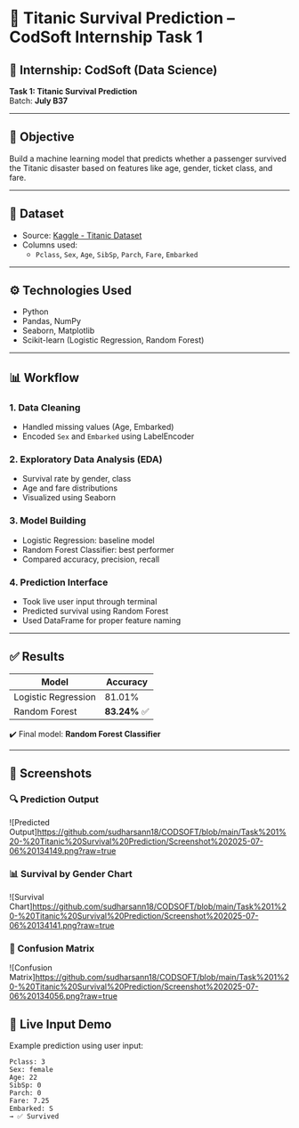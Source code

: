 # 🚢 Titanic Survival Prediction – CodSoft Internship Task 1

## 📌 Internship: CodSoft (Data Science)
**Task 1: Titanic Survival Prediction**  
Batch: **July B37**

---

## 🎯 Objective
Build a machine learning model that predicts whether a passenger survived the Titanic disaster based on features like age, gender, ticket class, and fare.

---

## 📁 Dataset
- Source: [Kaggle - Titanic Dataset](https://www.kaggle.com/datasets/yasserh/titanic-dataset)
- Columns used:
  - `Pclass`, `Sex`, `Age`, `SibSp`, `Parch`, `Fare`, `Embarked`

---

## ⚙️ Technologies Used
- Python
- Pandas, NumPy
- Seaborn, Matplotlib
- Scikit-learn (Logistic Regression, Random Forest)

---

## 📊 Workflow

### 1. Data Cleaning
- Handled missing values (Age, Embarked)
- Encoded `Sex` and `Embarked` using LabelEncoder

### 2. Exploratory Data Analysis (EDA)
- Survival rate by gender, class
- Age and fare distributions
- Visualized using Seaborn

### 3. Model Building
- Logistic Regression: baseline model
- Random Forest Classifier: best performer
- Compared accuracy, precision, recall

### 4. Prediction Interface
- Took live user input through terminal
- Predicted survival using Random Forest
- Used DataFrame for proper feature naming

---

## ✅ Results

| Model               | Accuracy |
|---------------------|----------|
| Logistic Regression | 81.01%   |
| Random Forest       | **83.24%** ✅

✔️ Final model: **Random Forest Classifier**

---
## 📸 Screenshots

### 🔍 Prediction Output
![Predicted Output]https://github.com/sudharsann18/CODSOFT/blob/main/Task%201%20-%20Titanic%20Survival%20Prediction/Screenshot%202025-07-06%20134149.png?raw=true

### 📊 Survival by Gender Chart
![Survival Chart]https://github.com/sudharsann18/CODSOFT/blob/main/Task%201%20-%20Titanic%20Survival%20Prediction/Screenshot%202025-07-06%20134141.png?raw=true

### 🧩 Confusion Matrix
![Confusion Matrix]https://github.com/sudharsann18/CODSOFT/blob/main/Task%201%20-%20Titanic%20Survival%20Prediction/Screenshot%202025-07-06%20134056.png?raw=true

## 🔮 Live Input Demo

Example prediction using user input:

```text
Pclass: 3
Sex: female
Age: 22
SibSp: 0
Parch: 0
Fare: 7.25
Embarked: S
→ ✅ Survived

